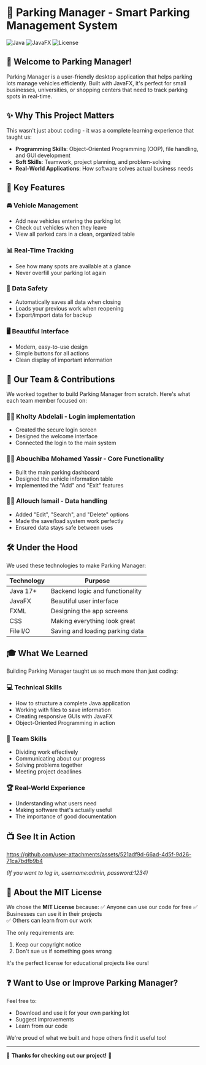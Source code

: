 # 🚗 Parking Manager - Smart Parking Management System

![Java](https://img.shields.io/badge/Java-17+-blue)
![JavaFX](https://img.shields.io/badge/JavaFX-20-orange)
![License](https://img.shields.io/badge/License-MIT-green)

## 🌟 Welcome to Parking Manager!

Parking Manager is a user-friendly desktop application that helps parking lots manage vehicles efficiently. Built with JavaFX, it's perfect for small businesses, universities, or shopping centers that need to track parking spots in real-time.

## ✨ Why This Project Matters

This wasn't just about coding - it was a complete learning experience that taught us:

- **Programming Skills**: Object-Oriented Programming (OOP), file handling, and GUI development
- **Soft Skills**: Teamwork, project planning, and problem-solving
- **Real-World Applications**: How software solves actual business needs

## 🎯 Key Features

### 🚘 Vehicle Management
- Add new vehicles entering the parking lot
- Check out vehicles when they leave
- View all parked cars in a clean, organized table

### 📊 Real-Time Tracking
- See how many spots are available at a glance
- Never overfill your parking lot again

### 💾 Data Safety
- Automatically saves all data when closing
- Loads your previous work when reopening
- Export/import data for backup

### 🖥️ Beautiful Interface
- Modern, easy-to-use design
- Simple buttons for all actions
- Clean display of important information

## 👥 Our Team & Contributions

We worked together to build Parking Manager from scratch. Here's what each team member focused on:

### 👩‍💻 Kholty Abdelali - Login implementation
- Created the secure login screen
- Designed the welcome interface
- Connected the login to the main system

### 👨‍💻 Abouchiba Mohamed Yassir - Core Functionality
- Built the main parking dashboard
- Designed the vehicle information table
- Implemented the "Add" and "Exit" features

### 👩‍💻 Allouch Ismail - Data handling
- Added "Edit", "Search", and "Delete" options
- Made the save/load system work perfectly
- Ensured data stays safe between uses

## 🛠️ Under the Hood

We used these technologies to make Parking Manager:

| Technology | Purpose |
|------------|---------|
| Java 17+ | Backend logic and functionality |
| JavaFX | Beautiful user interface |
| FXML | Designing the app screens |
| CSS | Making everything look great |
| File I/O | Saving and loading parking data |

## 🎓 What We Learned

Building Parking Manager taught us so much more than just coding:

### 💻 Technical Skills
- How to structure a complete Java application
- Working with files to save information
- Creating responsive GUIs with JavaFX
- Object-Oriented Programming in action

### 👥 Team Skills
- Dividing work effectively
- Communicating about our progress
- Solving problems together
- Meeting project deadlines

### 🏆 Real-World Experience
- Understanding what users need
- Making software that's actually useful
- The importance of good documentation

## 📺 See It in Action
https://github.com/user-attachments/assets/521adf9d-66ad-4d5f-9d26-71ca7bdfb9b4

*(If you want to log in, username:admin, password:1234)*

## 📜 About the MIT License

We chose the **MIT License** because:
✅ Anyone can use our code for free
✅ Businesses can use it in their projects  
✅ Others can learn from our work  

The only requirements are:
1. Keep our copyright notice
2. Don't sue us if something goes wrong

It's the perfect license for educational projects like ours!

## ❓ Want to Use or Improve Parking Manager?

Feel free to:
- Download and use it for your own parking lot
- Suggest improvements
- Learn from our code

We're proud of what we built and hope others find it useful too!

---

🚀 **Thanks for checking out our project!** 🚀
